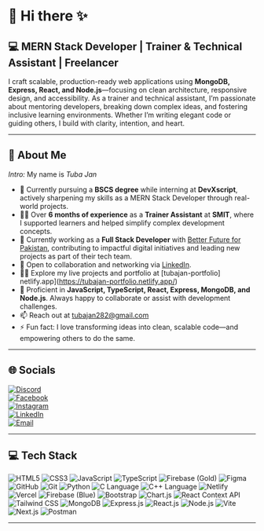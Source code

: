# 👋 Hi there ✨

## 💻 MERN Stack Developer | Trainer & Technical Assistant | Freelancer

I craft scalable, production-ready web applications using **MongoDB, Express, React, and Node.js**—focusing on clean architecture, responsive design, and accessibility. As a trainer and technical assistant, I’m passionate about mentoring developers, breaking down complex ideas, and fostering inclusive learning environments. Whether I’m writing elegant code or guiding others, I build with clarity, intention, and heart.

---

## 💫 About Me

*Intro:* My name is *Tuba Jan*
- 🔭 Currently pursuing a **BSCS degree** while interning at **DevXscript**, actively sharpening my skills as a MERN Stack Developer through real-world projects.  
- 👩‍🏫 Over **6 months of experience** as a **Trainer Assistant** at **SMIT**, where I supported learners and helped simplify complex development concepts.  
- 💼 Currently working as a **Full Stack Developer** with [Better Future for Pakistan](https://www.facebook.com/search/top?q=better%20future%20for%20pakistan), contributing to impactful digital initiatives and leading new projects as part of their tech team.  
- 🌱 Open to collaboration and networking via [LinkedIn](https://www.linkedin.com/in/tuba-jan-10b0a12b5/).  
- 👨‍💻 Explore my live projects and portfolio at [tubajan-portfolio] netlify.app](https://tubajan-portfolio.netlify.app/)  
- 💬 Proficient in **JavaScript, TypeScript, React, Express, MongoDB, and Node.js**. Always happy to collaborate or assist with development challenges.  
- 📫 Reach out at [tubajan282@gmail.com](mailto:tubajan282@gmail.com)  
- ⚡ Fun fact: I love transforming ideas into clean, scalable code—and empowering others to do the same.

---

## 🌐 Socials

[![Discord](https://img.shields.io/badge/Discord-%237289DA.svg?logo=discord&logoColor=white)](https://discord.gg/tubajan)  
[![Facebook](https://img.shields.io/badge/Facebook-%231877F2.svg?logo=Facebook&logoColor=white)](https://www.facebook.com/profile.php?id=100088131563237)  
[![Instagram](https://img.shields.io/badge/Instagram-%23E4405F.svg?logo=Instagram&logoColor=white)](https://instagram.com/tubajan282)  
[![LinkedIn](https://img.shields.io/badge/LinkedIn-%230077B5.svg?logo=linkedin&logoColor=white)](https://www.linkedin.com/in/tuba-jan-10b0a12b5/)  
[![Email](https://img.shields.io/badge/Email-D14836?logo=gmail&logoColor=white)](mailto:tubajan282@gmail.com)

---

## 💻 Tech Stack

![HTML5](https://img.shields.io/badge/html5-%23E34F26.svg?style=for-the-badge&logo=html5&logoColor=white)
![CSS3](https://img.shields.io/badge/css3-%231572B6.svg?style=for-the-badge&logo=css3&logoColor=white)
![JavaScript](https://img.shields.io/badge/javascript-%23323330.svg?style=for-the-badge&logo=javascript&logoColor=%23F7DF1E)
![TypeScript](https://img.shields.io/badge/typescript-%23007ACC.svg?style=for-the-badge&logo=typescript&logoColor=white)
![Firebase (Gold)](https://img.shields.io/badge/firebase-a08021?style=for-the-badge&logo=firebase&logoColor=ffcd34)
![Figma](https://img.shields.io/badge/figma-%23F24E1E.svg?style=for-the-badge&logo=figma&logoColor=white)
![GitHub](https://img.shields.io/badge/github-%23121011.svg?style=for-the-badge&logo=github&logoColor=white)
![Git](https://img.shields.io/badge/git-%23F05033.svg?style=for-the-badge&logo=git&logoColor=white)
![Python](https://img.shields.io/badge/python-3670A0?style=for-the-badge&logo=python&logoColor=ffdd54)
![C Language](https://img.shields.io/badge/c-%2300599C.svg?style=for-the-badge&logo=c&logoColor=white)
![C++ Language](https://img.shields.io/badge/c++-%2300599C.svg?style=for-the-badge&logo=c%2B%2B&logoColor=white)
![Netlify](https://img.shields.io/badge/netlify-%23000000.svg?style=for-the-badge&logo=netlify&logoColor=#00C7B7)
![Vercel](https://img.shields.io/badge/vercel-%23000000.svg?style=for-the-badge&logo=vercel&logoColor=white)
![Firebase (Blue)](https://img.shields.io/badge/firebase-%23039BE5.svg?style=for-the-badge&logo=firebase)
![Bootstrap](https://img.shields.io/badge/bootstrap-%238511FA.svg?style=for-the-badge&logo=bootstrap&logoColor=white)
![Chart.js](https://img.shields.io/badge/chart.js-F5788D.svg?style=for-the-badge&logo=chart.js&logoColor=white)
![React Context API](https://img.shields.io/badge/Context--Api-000000?style=for-the-badge&logo=react)
![Tailwind CSS](https://img.shields.io/badge/tailwindcss-%2338B2AC.svg?style=for-the-badge&logo=tailwind-css&logoColor=white)
![MongoDB](https://img.shields.io/badge/MongoDB-%234ea94b.svg?style=for-the-badge&logo=mongodb&logoColor=white)
![Express.js](https://img.shields.io/badge/express.js-%23404d59.svg?style=for-the-badge&logo=express&logoColor=%2361DAFB)
![React.js](https://img.shields.io/badge/react-%2320232a.svg?style=for-the-badge&logo=react&logoColor=%2361DAFB)
![Node.js](https://img.shields.io/badge/node.js-6DA55F?style=for-the-badge&logo=node.js&logoColor=white)
![Vite](https://img.shields.io/badge/vite-%23646CFF.svg?style=for-the-badge&logo=vite&logoColor=white)
![Next.js](https://img.shields.io/badge/Next-black?style=for-the-badge&logo=next.js&logoColor=white)
![Postman](https://img.shields.io/badge/Postman-FF6C37?style=for-the-badge&logo=postman&logoColor=white)

---
